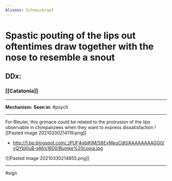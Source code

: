 ```yaml
---
Aliases: Schnauzkrapf
---
```

# Spastic pouting of the lips out oftentimes draw together with the nose to resemble a snout
## DDx:
### [[Catatonia]]

---
**Mechanism:**
**Seen in:** #psych 

---
For Bleuler, this grimace could be related to the protrusion of the lips observable in chimpanzees when they want to express dissatisfaction
![[Pasted image 20210330214119.png]]
- http://1.bp.blogspot.com/_tPUF4qbiKlM/S6EyMeuCdtI/AAAAAAAAGG0/vQYbXIuB-pM/s1600/Bumke%20copia.jpg

![[Pasted image 20210330214855.png]]

---
#sign 
